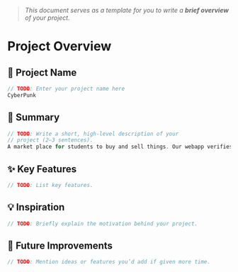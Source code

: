 > *This document serves as a template for you to write a **brief overview** of your project.*

# Project Overview

## 🎯 Project Name
``` c
// TODO: Enter your project name here
CyberPunk
```

## 🚀 Summary
``` c
// TODO: Write a short, high-level description of your
// project (2–3 sentences).
A market place for students to buy and sell things. Our webapp verifies users by sending them a one-time-pin(OTP) via email, and protects them from getting scammed.
```

## ✨ Key Features
``` c
// TODO: List key features.
```

## 💡 Inspiration
``` c
// TODO: Briefly explain the motivation behind your project.
```

## 📌 Future Improvements
``` c
// TODO: Mention ideas or features you’d add if given more time.
```
